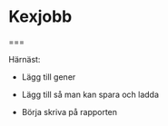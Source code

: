 # Kexjobb
=== 

Härnäst:

* Lägg till gener

* Lägg till så man kan spara och ladda

* Börja skriva på rapporten
